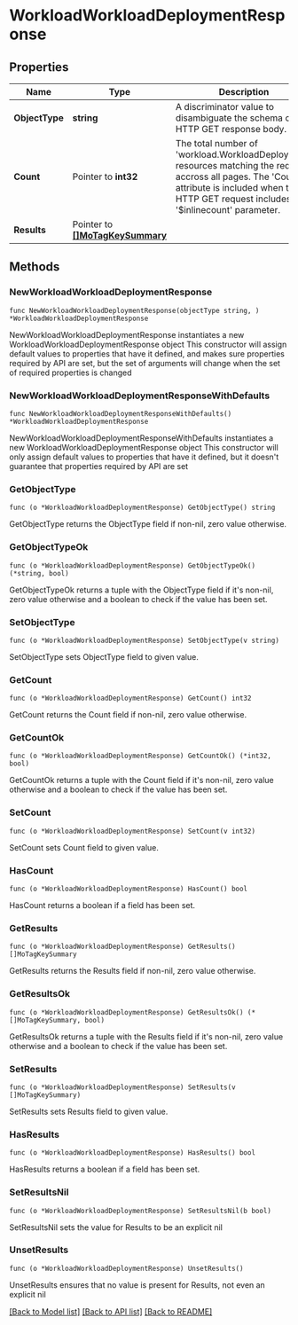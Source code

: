 # WorkloadWorkloadDeploymentResponse

## Properties

Name | Type | Description | Notes
------------ | ------------- | ------------- | -------------
**ObjectType** | **string** | A discriminator value to disambiguate the schema of a HTTP GET response body. | 
**Count** | Pointer to **int32** | The total number of &#39;workload.WorkloadDeployment&#39; resources matching the request, accross all pages. The &#39;Count&#39; attribute is included when the HTTP GET request includes the &#39;$inlinecount&#39; parameter. | [optional] 
**Results** | Pointer to [**[]MoTagKeySummary**](MoTagKeySummary.md) |  | [optional] 

## Methods

### NewWorkloadWorkloadDeploymentResponse

`func NewWorkloadWorkloadDeploymentResponse(objectType string, ) *WorkloadWorkloadDeploymentResponse`

NewWorkloadWorkloadDeploymentResponse instantiates a new WorkloadWorkloadDeploymentResponse object
This constructor will assign default values to properties that have it defined,
and makes sure properties required by API are set, but the set of arguments
will change when the set of required properties is changed

### NewWorkloadWorkloadDeploymentResponseWithDefaults

`func NewWorkloadWorkloadDeploymentResponseWithDefaults() *WorkloadWorkloadDeploymentResponse`

NewWorkloadWorkloadDeploymentResponseWithDefaults instantiates a new WorkloadWorkloadDeploymentResponse object
This constructor will only assign default values to properties that have it defined,
but it doesn't guarantee that properties required by API are set

### GetObjectType

`func (o *WorkloadWorkloadDeploymentResponse) GetObjectType() string`

GetObjectType returns the ObjectType field if non-nil, zero value otherwise.

### GetObjectTypeOk

`func (o *WorkloadWorkloadDeploymentResponse) GetObjectTypeOk() (*string, bool)`

GetObjectTypeOk returns a tuple with the ObjectType field if it's non-nil, zero value otherwise
and a boolean to check if the value has been set.

### SetObjectType

`func (o *WorkloadWorkloadDeploymentResponse) SetObjectType(v string)`

SetObjectType sets ObjectType field to given value.


### GetCount

`func (o *WorkloadWorkloadDeploymentResponse) GetCount() int32`

GetCount returns the Count field if non-nil, zero value otherwise.

### GetCountOk

`func (o *WorkloadWorkloadDeploymentResponse) GetCountOk() (*int32, bool)`

GetCountOk returns a tuple with the Count field if it's non-nil, zero value otherwise
and a boolean to check if the value has been set.

### SetCount

`func (o *WorkloadWorkloadDeploymentResponse) SetCount(v int32)`

SetCount sets Count field to given value.

### HasCount

`func (o *WorkloadWorkloadDeploymentResponse) HasCount() bool`

HasCount returns a boolean if a field has been set.

### GetResults

`func (o *WorkloadWorkloadDeploymentResponse) GetResults() []MoTagKeySummary`

GetResults returns the Results field if non-nil, zero value otherwise.

### GetResultsOk

`func (o *WorkloadWorkloadDeploymentResponse) GetResultsOk() (*[]MoTagKeySummary, bool)`

GetResultsOk returns a tuple with the Results field if it's non-nil, zero value otherwise
and a boolean to check if the value has been set.

### SetResults

`func (o *WorkloadWorkloadDeploymentResponse) SetResults(v []MoTagKeySummary)`

SetResults sets Results field to given value.

### HasResults

`func (o *WorkloadWorkloadDeploymentResponse) HasResults() bool`

HasResults returns a boolean if a field has been set.

### SetResultsNil

`func (o *WorkloadWorkloadDeploymentResponse) SetResultsNil(b bool)`

 SetResultsNil sets the value for Results to be an explicit nil

### UnsetResults
`func (o *WorkloadWorkloadDeploymentResponse) UnsetResults()`

UnsetResults ensures that no value is present for Results, not even an explicit nil

[[Back to Model list]](../README.md#documentation-for-models) [[Back to API list]](../README.md#documentation-for-api-endpoints) [[Back to README]](../README.md)


